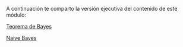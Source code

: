 A continuación te comparto la versión ejecutiva del contenido de este módulo:

[Teorema de Bayes](https://docs.google.com/presentation/d/e/2PACX-1vQf3C02pILWk_ivhnnerp_wz6gUvsei6sLf5eRXIbdIADP_JE9EH5fml6XztDUhdDLea9si2FBqJAlE/pub?start=false&loop=false&delayms=3000)

[Naive Bayes](https://docs.google.com/presentation/d/e/2PACX-1vQH1u6DL6xgIls3zKylskDr0Lc22xREQ-JKwCKSZM-_WAHGSJLkCmGFeMwOpfm3nzUaBj7w_aJnGSHH/pub?start=true&loop=true&delayms=3000)